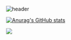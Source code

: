 ![header](https://capsule-render.vercel.app/api?type=waving&height=200&text=Jayoung%20Park&fontAlign=50&fontAlignY=35&fontSize=40&desc=/*Game%20Developer*/&descAlignY=70&descAlign=50&theme=radical=FFFFF)

[![Anurag's GitHub stats](https://github-readme-stats.vercel.app/api?username=parkjay0709&hide=contribs,prs&show,icons=true&theme=graywhite)](https://github.com/anuraghazra/github-readme-stats)

<img src="https://capsule-render.vercel.app/api?type=waving&color=BDBDC8&height=150&section=footer" />
